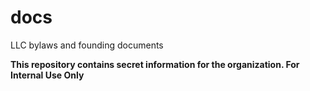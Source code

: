 # docs
LLC bylaws and founding documents

**This repository contains secret information for the organization. For Internal Use Only**
